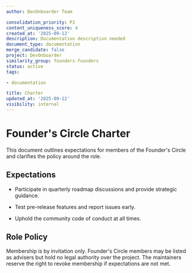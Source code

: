 ```yaml
---
author: DevOnboarder Team

consolidation_priority: P3
content_uniqueness_score: 4
created_at: '2025-09-12'
description: Documentation description needed
document_type: documentation
merge_candidate: false
project: DevOnboarder
similarity_group: founders-founders
status: active
tags:

- documentation

title: Charter
updated_at: '2025-09-12'
visibility: internal
---
```


# Founder's Circle Charter

This document outlines expectations for members of the Founder's Circle and clarifies the policy around the role.

## Expectations

- Participate in quarterly roadmap discussions and provide strategic guidance.

- Test pre-release features and report issues early.

- Uphold the community code of conduct at all times.

## Role Policy

Membership is by invitation only. Founder's Circle members may be listed as
advisers but hold no legal authority over the project. The maintainers reserve
the right to revoke membership if expectations are not met.

